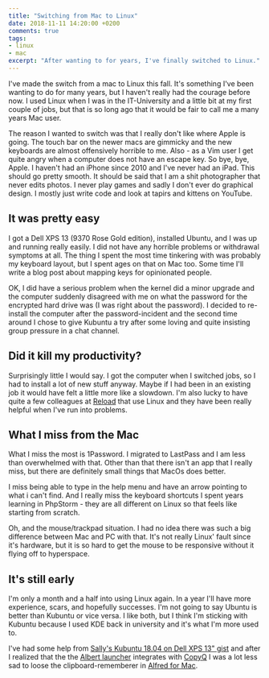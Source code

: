 ```yaml
---
title: "Switching from Mac to Linux"
date: 2018-11-11 14:20:00 +0200
comments: true
tags:
- linux
- mac
excerpt: "After wanting to for years, I've finally switched to Linux."
---
```


I've made the switch from a mac to Linux this fall. It's something I've been wanting to do for many years, but I haven't really had the courage before now. I used Linux when I was in the IT-University and a little bit at my first couple of jobs, but that is so long ago that it would be fair to call me a many years Mac user. 

The reason I wanted to switch was that I really don't like where Apple is going. The touch bar on the newer macs are gimmicky and the new keyboards are almost offensively horrible to me. Also - as a Vim user I get quite angry when a computer does not have an escape key. So bye, bye, Apple. I haven't had an iPhone since 2010 and I've never had an iPad. This should go pretty smooth. It should be said that I am a shit photographer that never edits photos. I never play games and sadly I don't ever do graphical design. I mostly just write code and look at tapirs and kittens on YouTube.

## It was pretty easy
I got a Dell XPS 13 (9370 Rose Gold edition), installed Ubuntu, and I was up and running really easily. I did not have any horrible problems or withdrawal symptoms at all. The thing I spent the most time tinkering with was probably my keyboard layout, but I spent ages on that on Mac too. Some time I'll write a blog post about mapping keys for opinionated people.

OK, I did have a serious problem when the kernel did a minor upgrade and the computer suddenly disagreed with me on what the password for the encrypted hard drive was (I was right about the password). I decided to re-install the computer after the password-incident and the second time around I chose to give Kubuntu a try after some loving and quite insisting group pressure in a chat channel.

## Did it kill my productivity?
Surprisingly little I would say. I got the computer when I switched jobs, so I had to install a lot of new stuff anyway. Maybe if I had been in an existing job it would have felt a little more like a slowdown. I'm also lucky to have quite a few colleagues at [Reload](https://reload.dk/) that use Linux and they have been really helpful when I've run into problems.

## What I miss from the Mac
What I miss the most is 1Password. I migrated to LastPass and I am less than overwhelmed with that. Other than that there isn't an app that I really miss, but there are definitely small things that MacOs does better.

I miss being able to type in the help menu and have an arrow pointing to what i can't find. And I really miss the keyboard shortcuts I spent years learning in PhpStorm - they are all different on Linux so that feels like starting from scratch.  

Oh, and the mouse/trackpad situation. I had no idea there was such a big difference between Mac and PC with that. It's not really Linux' fault since it's hardware, but it is so hard to get the mouse to be responsive without it flying off to hyperspace.


## It's still early
I'm only a month and a half into using Linux again. In a year I'll have more experience, scars, and hopefully successes. I'm not going to say Ubuntu is better than Kubuntu or vice versa. I like both, but I think I'm sticking with Kubuntu because I used KDE back in university and it's what I'm more used to. 

I've had some help from [Sally's Kubuntu 18.04 on Dell XPS 13" gist](https://gist.github.com/justafish/5679be8cb6ccc37bf1f266ffa2f5c4bf) and after I realized that the the [Albert launcher](https://albertlauncher.github.io/docs/) integrates with [CopyQ](https://hluk.github.io/CopyQ/) I was a lot less sad to loose the clipboard-rememberer in [Alfred for Mac](https://www.alfredapp.com/).